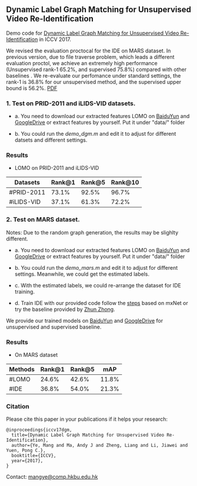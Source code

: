 ## Dynamic Label Graph Matching for Unsupervised Video Re-Identification

Demo code for [Dynamic Label Graph Matching for Unsupervised Video Re-Identification](http://www.comp.hkbu.edu.hk/~mangye/files/iccv17dgm2.pdf) in ICCV 2017.




We revised the evaluation proctocal for the IDE on MARS dataset. In previous version, due to file traverse problem, which leads a different evaluation proctol, we achieve an extremely high performance (Unsupervised rank-1 65.2%, and supervised 75.8%) compared with other baselines . We re-evaluate our perfomance under standard settings, the rank-1 is 36.8% for our unsupervised method, and the supervised upper bound is 56.2%. [PDF](http://www.comp.hkbu.edu.hk/~mangye/files/iccv17dgm2.pdf)

### 1. Test on PRID-2011 and iLIDS-VID datasets.


 - a. You need to download our extracted features LOMO on [BaiduYun](https://pan.baidu.com/s/1b7UwbW) and [GoogleDrive](https://drive.google.com/open?id=0BxD9a73ckQ0vVzVWTkhmc2NSLTA) or extract features by yourself. Put it under "data/" folder

 - b. You could run the *demo_dgm.m* and edit it to adjust for different datsets and different settings. 

### Results
- LOMO on PRID-2011 and iLIDS-VID

|Datasets | Rank@1 | Rank@5 | Rank@10 |
| --------   | -----  | ---- | ----  |
|#PRID-2011  | 73.1% | 92.5% | 96.7% |
|#iLIDS-VID | 37.1% | 61.3% | 72.2% |


### 2. Test on MARS dataset.

Notes: Due to the random graph generation, the results may be slighlty different.

 - a. You need to download our extracted features LOMO on [BaiduYun](https://pan.baidu.com/s/1b7UwbW) and [GoogleDrive](https://drive.google.com/open?id=0BxD9a73ckQ0vVzVWTkhmc2NSLTA) or extract features by yourself. Put it under "data/" folder

 - b. You could run the *demo_mars.m* and edit it to adjust for different settings. Meanwhile, we could get the estimated labels.

 - c. With the estimated labels, we could re-arrange the dataset for IDE training. 

 - d. Train IDE with our provided code follow the [steps](https://github.com/apache/incubator-mxnet/tree/master/example/image-classification) based on mxNet or try the baseline provided by [Zhun Zhong](https://github.com/zhunzhong07/IDE-baseline-Market-1501).

We provide our trained models on [BaiduYun](https://pan.baidu.com/s/1qYPYXa8) and [GoogleDrive](https://drive.google.com/open?id=0BxD9a73ckQ0vYktDNllndzdpTXc) for unsupervised and supervised baseline.


### Results
- On MARS dataset

|Methods | Rank@1 | Rank@5 | mAP |
| --------   | -----  | ---- | ----  |
|#LOMO  | 24.6% | 42.6% | 11.8% |
|#IDE | 36.8% | 54.0% | 21.3% |


### Citation
Please cite this paper in your publications if it helps your research:
```
@inproceedings{iccv17dgm,
  title={Dynamic Label Graph Matching for Unsupervised Video Re-Identification},
  author={Ye, Mang and Ma, Andy J and Zheng, Liang and Li, Jiawei and Yuen, Pong C.},
  booktitle={ICCV},
  year={2017},
}
```

Contact: mangye@comp.hkbu.edu.hk
